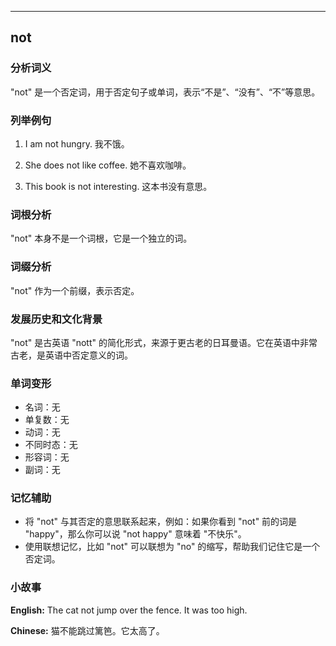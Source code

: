 
---------------
## not
### 分析词义
"not" 是一个否定词，用于否定句子或单词，表示“不是”、“没有”、“不”等意思。

### 列举例句
1. I am not hungry.
   我不饿。

2. She does not like coffee.
   她不喜欢咖啡。

3. This book is not interesting.
   这本书没有意思。

### 词根分析
"not" 本身不是一个词根，它是一个独立的词。

### 词缀分析
"not" 作为一个前缀，表示否定。

### 发展历史和文化背景
"not" 是古英语 "nott" 的简化形式，来源于更古老的日耳曼语。它在英语中非常古老，是英语中否定意义的词。

### 单词变形
- 名词：无
- 单复数：无
- 动词：无
- 不同时态：无
- 形容词：无
- 副词：无

### 记忆辅助
- 将 "not" 与其否定的意思联系起来，例如：如果你看到 "not" 前的词是 "happy"，那么你可以说 "not happy" 意味着 "不快乐"。
- 使用联想记忆，比如 "not" 可以联想为 "no" 的缩写，帮助我们记住它是一个否定词。

### 小故事
**English:**
The cat not jump over the fence. It was too high.

**Chinese:**
猫不能跳过篱笆。它太高了。


